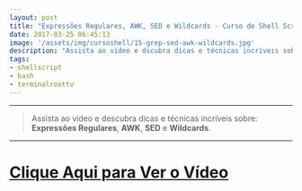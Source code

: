 ```yaml
---
layout: post
title: "Expressões Regulares, AWK, SED e Wildcards - Curso de Shell Script do Iniciante ao Avançado"
date: 2017-03-25 06:45:13
image: '/assets/img/cursoshell/15-grep-sed-awk-wildcards.jpg'
description: "Assista ao vídeo e dscubra dicas e técnicas incríveis sobre esses assuntos."
tags:
- shellscript
- bash
- terminalroottv
---
```


***

> Assista ao vídeo e descubra dicas e técnicas incríveis sobre: __Expressões Regulares__, __AWK__, __SED__ e __Wildcards__.

***


# [Clique Aqui para Ver o Vídeo](https://www.youtube.com/watch?v=CLsSTPn077k)


<script async src="https://pagead2.googlesyndication.com/pagead/js/adsbygoogle.js"></script>

<!-- Informat -->
<ins class="adsbygoogle"
 style="display:block"
 data-ad-client="ca-pub-2838251107855362"
 data-ad-slot="2327980059"
 data-ad-format="auto"
 data-full-width-responsive="true"></ins>

<script>
(adsbygoogle = window.adsbygoogle || []).push({});
</script>

